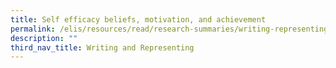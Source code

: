 ```yaml
---
title: Self efficacy beliefs, motivation, and achievement
permalink: /elis/resources/read/research-summaries/writing-representing/efficacy-beliefs-motivation-achievement/
description: ""
third_nav_title: Writing and Representing
---
```


